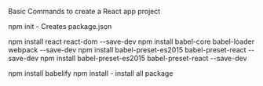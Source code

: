Basic Commands to create a React app project

npm init - Creates package.json

npm install react react-dom --save-dev
npm install babel-core babel-loader webpack --save-dev
npm install babel-preset-es2015 babel-preset-react --save-dev
npm install babel-preset-es2015 babel-preset-react --save-dev

npm install babelify
npm install - install all package


